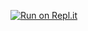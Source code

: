 [![Run on Repl.it](https://repl.it/badge/github/AdetunjiTejumade/Logistics)](https://repl.it/github/AdetunjiTejumade/Logistics)
